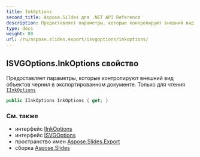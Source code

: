 ```yaml
---
title: InkOptions
second_title: Aspose.Sildes для .NET API Reference
description: Предоставляет параметры, которые контролируют внешний вид объектов чернил в экспортированном документе. Только для чтения IInkOptionsaspose.slides.export/iinkoptions
type: docs
weight: 80
url: /ru/aspose.slides.export/isvgoptions/inkoptions/
---
```


## ISVGOptions.InkOptions свойство

Предоставляет параметры, которые контролируют внешний вид объектов чернил в экспортированном документе. Только для чтения [`IInkOptions`](../../iinkoptions)

```csharp
public IInkOptions InkOptions { get; }
```

### См. также

* интерфейс [IInkOptions](../../iinkoptions)
* интерфейс [ISVGOptions](../../isvgoptions)
* пространство имен [Aspose.Slides.Export](../../isvgoptions)
* сборка [Aspose.Slides](../../../)

<!-- DO NOT EDIT: сгенерировано xmldocmd для Aspose.Slides.dll -->
